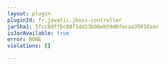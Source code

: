 ```yaml
---
layout: plugin
pluginId: fr.javatic.jboss-controller
jarSha1: 5fcc8dff6c8871dd23b96eb59d0fecaa35016aac
isJarAvailable: true
error: NONE
violations: []

---
```

